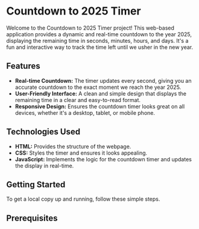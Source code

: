 
# Countdown to 2025 Timer

Welcome to the Countdown to 2025 Timer project! This web-based application provides a dynamic and real-time countdown to the year 2025, displaying the remaining time in seconds, minutes, hours, and days. It's a fun and interactive way to track the time left until we usher in the new year.

## Features

- **Real-time Countdown:** The timer updates every second, giving you an accurate countdown to the exact moment we reach the year 2025.
- **User-Friendly Interface:** A clean and simple design that displays the remaining time in a clear and easy-to-read format.
- **Responsive Design:** Ensures the countdown timer looks great on all devices, whether it's a desktop, tablet, or mobile phone.


## Technologies Used

- **HTML:** Provides the structure of the webpage.
- **CSS:** Styles the timer and ensures it looks appealing.
- **JavaScript:** Implements the logic for the countdown timer and updates the display in real-time.
## Getting Started

To get a local copy up and running, follow these simple steps.
## Prerequisites

